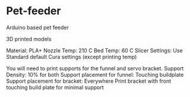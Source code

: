 # Pet-feeder
Arduino based pet feeder

3D printed models

Material: PLA+
Nozzle Temp: 210 C
Bed Temp: 60 C
Slicer Settings: Use Standard default Cura settings (except printing temp)

You will need to print supports for the funnel and servo bracket. 
Support Density: 10% for both
Support placement for funnel: Touching buildplate
Support placement for bracket: Everywhere
Print bracket with front touching build plate for minimal support


